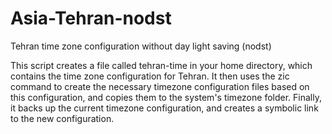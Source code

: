 # Asia-Tehran-nodst
Tehran time zone configuration without day light saving (nodst)

This script creates a file called tehran-time in your home directory, which contains the time zone configuration for Tehran. It then uses the zic command to create the necessary timezone configuration files based on this configuration, and copies them to the system's timezone folder. Finally, it backs up the current timezone configuration, and creates a symbolic link to the new configuration.

